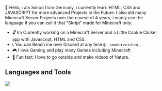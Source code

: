 
🎈 Hello, i am Simon from Germany, i currently learn HTML, CSS and JAVASCRIPT
   for more advanced Projects in the Future. I also did many Minecraft Server
   Projects over the course of 4 years, i manly use the language if you can 
   call it that "Skript" made for Minecraft only.

- 🔓 Im Currently working on a Minecraft Server and a Little Cookie Clicker app with Javascript, HTML and CSS.
- 📞 You can Reach me over Discord at any time `@ _sonderzeichen_`.
- 🎮 I love Gaming and play many Games including Minecraft
- 🔔 Fun fact: I love to go outside and make videos of Nature.

<h2 align="left">Languages and Tools</h2>

<p align="left">
  <a href="https://skillicons.dev">
    <img src="https://skillicons.dev/icons?i=js,html,css,discordjs,electron,vscode,windows,linux" /></a>
  </p>
